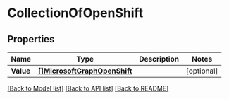 # CollectionOfOpenShift

## Properties

Name | Type | Description | Notes
------------ | ------------- | ------------- | -------------
**Value** | [**[]MicrosoftGraphOpenShift**](microsoft.graph.openShift.md) |  | [optional] 

[[Back to Model list]](../README.md#documentation-for-models) [[Back to API list]](../README.md#documentation-for-api-endpoints) [[Back to README]](../README.md)


